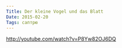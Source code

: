 ```yaml
---
Title: Der kleine Vogel und das Blatt
Date: 2015-02-20
Tags: саптрю
---
```


http://youtube.com/watch?v=P8Yw82OJ6DQ
